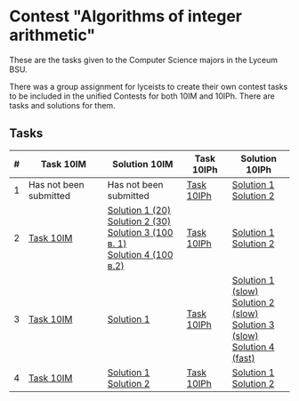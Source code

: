 # Contest "Algorithms of integer arithmetic"

These are the tasks given to the Computer Science majors in the Lyceum BSU.

There was a group assignment for lyceists to create their own contest tasks to be included in the unified Contests
for both 10IM and 10IPh. There are tasks and solutions for them.

## Tasks

| #   | Task 10IM                      | Solution 10IM                                                                                                                                                                                                                                 | Task 10IPh                      | Solution 10IPh                                                                                                                                                                                                                             |
|-----|--------------------------------|-----------------------------------------------------------------------------------------------------------------------------------------------------------------------------------------------------------------------------------------------|---------------------------------|--------------------------------------------------------------------------------------------------------------------------------------------------------------------------------------------------------------------------------------------|
| 1   | Has not been submitted         | Has not been submitted                                                                                                                                                                                                                        | [Task 10IPh](tasks/if/task1.md) | [Solution 1](solutions/task1/if/sol01/main.cpp) <br> [Solution 2](solutions/task1/if/sol02/main.cpp)                                                                                                                                       |
| 2   | [Task 10IM](tasks/im/task2.md) | [Solution 1 (20)](solutions/task2/im/sol01/main.cpp) <br> [Solution 2 (30)](solutions/task2/im/sol02/main.cpp) <br> [Solution 3 (100 в. 1)](solutions/task2/im/sol03/main.cpp) <br> [Solution 4 (100 в.2)](solutions/task2/im/sol04/main.cpp) | [Task 10IPh](tasks/if/task2.md) | [Solution 1](solutions/task2/if/sol01/main.cpp) <br> [Solution 2](solutions/task2/if/sol02/main.cpp)                                                                                                                                       |
| 3   | [Task 10IM](tasks/im/task3.md) | [Solution 1](solutions/task3/im/sol01/main.cpp)                                                                                                                                                                                               | [Task 10IPh](tasks/if/task3.md) | [Solution 1 (slow)](solutions/task3/if/sol01/main.cpp) <br> [Solution 2 (slow)](solutions/task3/if/sol02/main.cpp) <br> [Solution 3 (slow)](solutions/task3/if/sol03/main.cpp) <br> [Solution 4 (fast)](solutions/task3/if/sol04/main.cpp) |
| 4   | [Task 10IM](tasks/im/task4.md) | [Solution 1](solutions/task4/im/sol01/main.cpp) <br> [Solution 2](solutions/task4/im/sol02/main.cpp)                                                                                                                                          | [Task 10IPh](tasks/if/task4.md) | [Solution 1](solutions/task4/if/sol01/main.cpp) <br> [Solution 2](solutions/task4/if/sol02/main.cpp)                                                                                                                                       |
